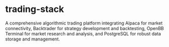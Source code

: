 # trading-stack
A comprehensive algorithmic trading platform integrating Alpaca for market connectivity, Backtrader for strategy development and backtesting, OpenBB Terminal for market research and analysis, and PostgreSQL for robust data storage and management. 
